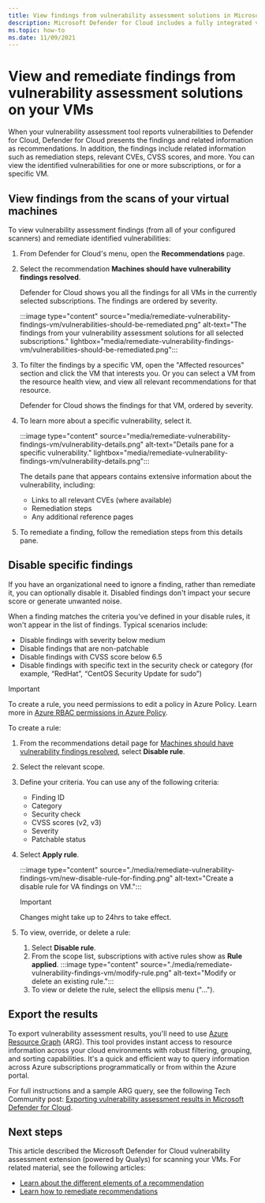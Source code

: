 ```yaml
---
title: View findings from vulnerability assessment solutions in Microsoft Defender for Cloud
description: Microsoft Defender for Cloud includes a fully integrated vulnerability assessment solution from Qualys. Learn more about this Defender for Cloud extension on this page.
ms.topic: how-to
ms.date: 11/09/2021
---
```

# View and remediate findings from vulnerability assessment solutions on your VMs

When your vulnerability assessment tool reports vulnerabilities to Defender for Cloud, Defender for Cloud presents the findings and related information as recommendations. In addition, the findings include related information such as remediation steps, relevant CVEs, CVSS scores, and more. You can view the identified vulnerabilities for one or more subscriptions, or for a specific VM.

## View findings from the scans of your virtual machines

To view vulnerability assessment findings (from all of your configured scanners) and remediate identified vulnerabilities:

1. From Defender for Cloud's menu, open the **Recommendations** page. 

1. Select the recommendation **Machines should have vulnerability findings resolved**.

    Defender for Cloud shows you all the findings for all VMs in the currently selected subscriptions. The findings are ordered by severity. 

    :::image type="content" source="media/remediate-vulnerability-findings-vm/vulnerabilities-should-be-remediated.png" alt-text="The findings from your vulnerability assessment solutions for all selected subscriptions." lightbox="media/remediate-vulnerability-findings-vm/vulnerabilities-should-be-remediated.png":::

1. To filter the findings by a specific VM, open the "Affected resources" section and click the VM that interests you. Or you can select a VM from the resource health view, and view all relevant recommendations for that resource.

    Defender for Cloud shows the findings for that VM, ordered by severity. 

1. To learn more about a specific vulnerability, select it. 

    :::image type="content" source="media/remediate-vulnerability-findings-vm/vulnerability-details.png" alt-text="Details pane for a specific vulnerability." lightbox="media/remediate-vulnerability-findings-vm/vulnerability-details.png":::

    The details pane that appears contains extensive information about the vulnerability, including:
    
    * Links to all relevant CVEs (where available)
    * Remediation steps
    * Any additional reference pages

1. To remediate a finding, follow the remediation steps from this details pane.


## Disable specific findings

If you have an organizational need to ignore a finding, rather than remediate it, you can optionally disable it. Disabled findings don't impact your secure score or generate unwanted noise.

When a finding matches the criteria you've defined in your disable rules, it won't appear in the list of findings. Typical scenarios include:

- Disable findings with severity below medium
- Disable findings that are non-patchable
- Disable findings with CVSS score below 6.5
- Disable findings with specific text in the security check or category (for example, “RedHat”, “CentOS Security Update for sudo”)

> [!IMPORTANT]
> To create a rule, you need permissions to edit a policy in Azure Policy. Learn more in [Azure RBAC permissions in Azure Policy](../governance/policy/overview.md#azure-rbac-permissions-in-azure-policy).

To create a rule:

1. From the recommendations detail page for [Machines should have vulnerability findings resolved](https://portal.azure.com/#blade/Microsoft_Azure_Security/RecommendationsBlade/assessmentKey/1195afff-c881-495e-9bc5-1486211ae03f), select **Disable rule**.

1. Select the relevant scope.

1. Define your criteria. You can use any of the following criteria: 
    - Finding ID 
    - Category
    - Security check 
    - CVSS scores (v2, v3) 
    - Severity 
    - Patchable status 

1. Select **Apply rule**.

    :::image type="content" source="./media/remediate-vulnerability-findings-vm/new-disable-rule-for-finding.png" alt-text="Create a disable rule for VA findings on VM.":::

    > [!IMPORTANT]
    > Changes might take up to 24hrs to take effect.

1. To view, override, or delete a rule: 
    1. Select **Disable rule**.
    1. From the scope list, subscriptions with active rules show as **Rule applied**.
        :::image type="content" source="./media/remediate-vulnerability-findings-vm/modify-rule.png" alt-text="Modify or delete an existing rule.":::
    1. To view or delete the rule, select the ellipsis menu ("...").
        

## Export the results

To export vulnerability assessment results, you'll need to use [Azure Resource Graph](https://azure.microsoft.com/features/resource-graph/) (ARG). This tool provides instant access to resource information across your cloud environments with robust filtering, grouping, and sorting capabilities. It's a quick and efficient way to query information across Azure subscriptions programmatically or from within the Azure portal.

For full instructions and a sample ARG query, see the following Tech Community post: [Exporting vulnerability assessment results in Microsoft Defender for Cloud](https://techcommunity.microsoft.com/t5/azure-security-center/exporting-vulnerability-assessment-results-in-azure-security/ba-p/1212091).



## Next steps
This article described the Microsoft Defender for Cloud vulnerability assessment extension (powered by Qualys) for scanning your VMs. For related material, see the following articles:

- [Learn about the different elements of a recommendation](review-security-recommendations.md)
- [Learn how to remediate recommendations](implement-security-recommendations.md)
